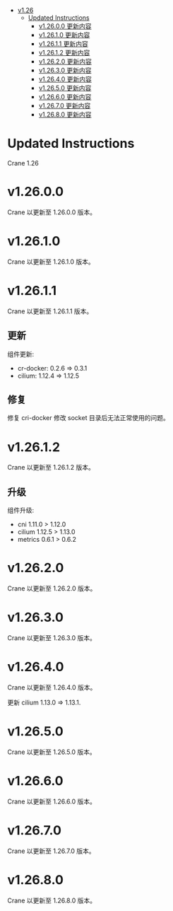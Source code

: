 - [v1.26](#v126)
  - [Updated Instructions](#updated-instructions)
    - [v1.26.0.0 更新内容](#v12600)
    - [v1.26.1.0 更新内容](#v12610)
    - [v1.26.1.1 更新内容](#v12611)
    - [v1.26.1.2 更新内容](#v12612)
    - [v1.26.2.0 更新内容](#v12620)
    - [v1.26.3.0 更新内容](#v12630)
    - [v1.26.4.0 更新内容](#v12640)
    - [v1.26.5.0 更新内容](#v12650)
    - [v1.26.6.0 更新内容](#v12660)
    - [v1.26.7.0 更新内容](#v12670)
    - [v1.26.8.0 更新内容](#v12680)

# Updated Instructions

Crane 1.26

# v1.26.0.0

Crane 以更新至 1.26.0.0 版本。

# v1.26.1.0

Crane 以更新至 1.26.1.0 版本。

# v1.26.1.1

Crane 以更新至 1.26.1.1 版本。

## 更新

组件更新:
  * cr-docker: 0.2.6 => 0.3.1
  * cilium: 1.12.4 => 1.12.5

## 修复

修复 cri-docker 修改 socket 目录后无法正常使用的问题。

# v1.26.1.2

Crane 以更新至 1.26.1.2 版本。

## 升级

组件升级:
  * cni 1.11.0 > 1.12.0
  * cilium 1.12.5 > 1.13.0
  * metrics 0.6.1 > 0.6.2

# v1.26.2.0

Crane 以更新至 1.26.2.0 版本。

# v1.26.3.0

Crane 以更新至 1.26.3.0 版本。

# v1.26.4.0

Crane 以更新至 1.26.4.0 版本。

更新 cilium 1.13.0 => 1.13.1.

# v1.26.5.0

Crane 以更新至 1.26.5.0 版本。

# v1.26.6.0

Crane 以更新至 1.26.6.0 版本。

# v1.26.7.0

Crane 以更新至 1.26.7.0 版本。

# v1.26.8.0

Crane 以更新至 1.26.8.0 版本。